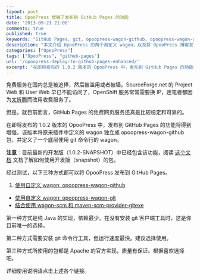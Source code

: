 ```yaml
---
layout: post
title: OpooPress 增强了发布到 GitHub Pages 的功能
date: '2013-09-21 21:08'
comments: true
published: true
keywords: "GitHub Pages, git, opoopress-wagon-github, opoopress-wagon-git"
description: "本文介绍 OpooPress 的两个自定义 wagon，以及将 OpooPress 博客发布到 GitHub Pages 的三种方式。"
categories: ["OpooPress"]
tags: ["OpooPress", "github-pages"]
url: '/opoopress-deploy-to-github-pages-enhanced/'
excerpt: "在即将发布的 1.0.2 版本的 OpooPress 中，发布到 GitHub Pages 的功能将得到增强。该版本将原来插件中定义的 wagon 独立成 opoopress-wagon-github 包，并定义了一个底层使用 git 命令行的 wagon。"
---
```


免费服务在国内总是被追捧，然后被滥用或者被墙。SourceForge.net 的 Project Web 和 User Web 早已不能访问了，OpenShift 服务常常需要换 IP，连笔者都因为[太折腾](/about-self-hosted-blog/)而改用收费服务了。

但是，就目前而言，GitHub Pages 的免费网页服务还真是比较稳定和可靠的。

在即将发布的 1.0.2 版本的 OpooPress 中，发布到 GitHub Pages 的功能将得到增强。该版本将原来插件中定义的 wagon 独立成 opoopress-wagon-github 包，并定义了一个底层使用 git 命令行的 wagon。

**注意**：目前最新的开发版（1.0.2-SNAPSHOT）中已经包含该功能，阅读 [这个文档](http://www.opoopress.com/zh/faqs/how-to-use-opoopress-snapshots/) 文档了解如何使用开发版（snapshot）的包。

经过测试，以下三种方式都可以将 OpooPress 发布到 GitHub Pages。
1. [使用自定义 wagon: opoopress-wagon-github](http://www.opoopress.com/zh/docs/github-pages/#opoopress-wagon-github)
- [使用自定义 wagon: opoopress-wagon-git](http://www.opoopress.com/zh/docs/github-pages/#opoopress-wagon-git)
- [结合使用 wagon-scm 和 maven-scm-provider-gitexe](http://www.opoopress.com/zh/docs/github-pages/#wagon-scm--maven-scm-provider-gitexe)

第一种方式是纯 Java 的实现，依赖最少。在没有安装 git 客户端工具时，这是你目前唯一的选择。

第二种方式需要安装 git 命令行工具，但运行速度最快。建议选择使用。

第三种方式所使用的包都是 Apache 的官方实现，质量有保证。根据喜欢选择吧。

详细使用说明请点击上述各个链接。
